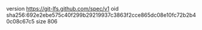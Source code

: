 version https://git-lfs.github.com/spec/v1
oid sha256:692e2ebe575c40f299b29219937c3863f2cce865dc08e10fc72b2b40c08c67c5
size 806
